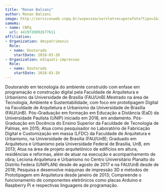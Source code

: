 ```yaml
---
title: "Renan Balzani"
author: Renan Balzani
image: http://servicosweb.cnpq.br/wspessoa/servletrecuperafoto?tipo=1&id=K4462038U7
sameAs:
- name: CNPq
  url: 4419728092677611
affiliation:
- Organization: dmcpatrimonio
  Role:
  - name: Doutorado
    startDate: 2018-03-20
- Organization: ediquali-impressao
  Role:
  - name: Doutorado
    startDate: 2018-03-20
---
```


Doutorando em tecnologia do ambiente construído com enfase em
programação e construção digital pela Faculdade de Arquitetura e
Urbanismo da Universidade de Brasília (FAU/UnB).Mestrado na área de
Tecnologia, Ambiente e Sustentabilidade, com foco em prototipagem
Digital na Faculdade de Arquitetura e Urbanismo da Universidade de
Brasília (FAU/UnB). Pós-Graduação em formação em Educação a Distância
(EaD) da Universidade Paulista (UNIP) iniciado em 2018, em andamento.
Pós-Graduação em Docência do Ensino Superior da Faculdade de Tecnologia
de Palmas, em 2015; Atua como pesquisador no Laboratório de Fabricação
Digital e Customização em massa (LFDC) da Faculdade de Arquitetura e
Urbanismo, na Universidade de Brasília (FAU/UnB); Graduado em
Arquitetura e Urbanismo pela Universidade Federal de Brasília, UnB, em
2013; Atua na área de projeto arquitetônico de edifícios em altura,
residências e reformas, além de atuar na execução e acompanhamento de
obra; Leciona Arquitetura e Urbanismo no Centro Universitário Planalto
do Distrito Federa (UNIPLAN) desde de agosto de 2017 e na FAU/UnB desde
de 2018; Pesquisa e desenvolve máquinas de impressão 3D e métodos de
Prototipagem em Arquitetura desde janeiro de 2013; Compreende o
funcionamento de componentes eletrônicos como placas Arduino e Raspberry
Pi e respectivas linguagens de programação.

